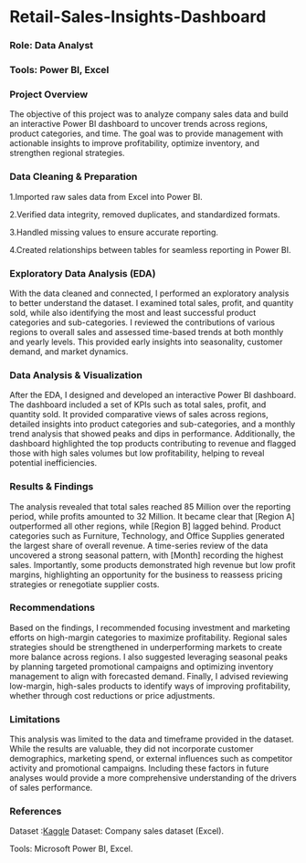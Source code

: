 # Retail-Sales-Insights-Dashboard

### Role: Data Analyst
### Tools: Power BI, Excel

### Project Overview

The objective of this project was to analyze company sales data and build an interactive Power BI dashboard to uncover trends across regions, product categories, and time. The goal was to provide management with actionable insights to improve profitability, optimize inventory, and strengthen regional strategies.

### Data Cleaning & Preparation

1.Imported raw sales data from Excel into Power BI.

2.Verified data integrity, removed duplicates, and standardized formats.

3.Handled missing values to ensure accurate reporting.

4.Created relationships between tables for seamless reporting in Power BI.

### Exploratory Data Analysis (EDA)

With the data cleaned and connected, I performed an exploratory analysis to better understand the dataset. I examined total sales, profit, and quantity sold, while also identifying the most and least successful product categories and sub-categories. I reviewed the contributions of various regions to overall sales and assessed time-based trends at both monthly and yearly levels. This provided early insights into seasonality, customer demand, and market dynamics.

### Data Analysis & Visualization

After the EDA, I designed and developed an interactive Power BI dashboard. The dashboard included a set of KPIs such as total sales, profit, and quantity sold. It provided comparative views of sales across regions, detailed insights into product categories and sub-categories, and a monthly trend analysis that showed peaks and dips in performance. Additionally, the dashboard highlighted the top products contributing to revenue and flagged those with high sales volumes but low profitability, helping to reveal potential inefficiencies.

### Results & Findings

The analysis revealed that total sales reached 85 Million over the reporting period, while profits amounted to 32 Million. It became clear that [Region A] outperformed all other regions, while [Region B] lagged behind. Product categories such as Furniture, Technology, and Office Supplies generated the largest share of overall revenue. A time-series review of the data uncovered a strong seasonal pattern, with [Month] recording the highest sales. Importantly, some products demonstrated high revenue but low profit margins, highlighting an opportunity for the business to reassess pricing strategies or renegotiate supplier costs.

### Recommendations

Based on the findings, I recommended focusing investment and marketing efforts on high-margin categories to maximize profitability. Regional sales strategies should be strengthened in underperforming markets to create more balance across regions. I also suggested leveraging seasonal peaks by planning targeted promotional campaigns and optimizing inventory management to align with forecasted demand. Finally, I advised reviewing low-margin, high-sales products to identify ways of improving profitability, whether through cost reductions or price adjustments.

### Limitations

This analysis was limited to the data and timeframe provided in the dataset. While the results are valuable, they did not incorporate customer demographics, marketing spend, or external influences such as competitor activity and promotional campaigns. Including these factors in future analyses would provide a more comprehensive understanding of the drivers of sales performance.

### References
Dataset :[Kaggle](https://kaggle.com)
Dataset: Company sales dataset (Excel).

Tools: Microsoft Power BI, Excel.
